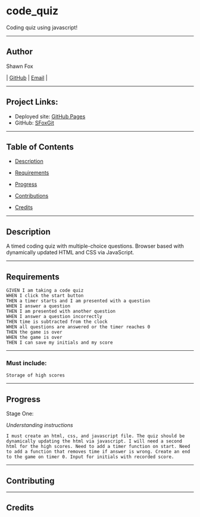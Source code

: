 # code_quiz
Coding quiz using javascript!

---
## Author

Shawn Fox


| [GitHub](https://github.com/SFoxGit) | [Email](sfoxss4@gmail.com) |

---
## Project Links:

- Deployed site: [GitHub Pages]()
- GitHub: [SFoxGit]()

---
## Table of Contents

- [Description](##Description)

- [Requirements](##Requirements)

- [Progress](##Progress)

- [Contributions](##Contributing)

- [Credits](##Credits)

---
## Description

A timed coding quiz with multiple-choice questions. Browser based with dynamically updated HTML and CSS via JavaScript.

---
## Requirements

    GIVEN I am taking a code quiz
    WHEN I click the start button
    THEN a timer starts and I am presented with a question
    WHEN I answer a question
    THEN I am presented with another question
    WHEN I answer a question incorrectly
    THEN time is subtracted from the clock
    WHEN all questions are answered or the timer reaches 0
    THEN the game is over
    WHEN the game is over
    THEN I can save my initials and my score


---
### Must include:

    Storage of high scores

---
## Progress

Stage One:

*Understanding instructions*

    I must create an html, css, and javascript file. The quiz should be dynamically updating the html via javascript. I will need a second html for the high scores. Need to add a timer function on start. Need to add a function that removes time if answer is wrong. Create an end to the game on timer 0. Input for initials with recorded score.
    

---
## Contributing


---
## Credits


